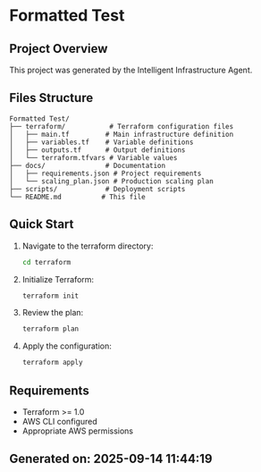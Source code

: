 # Formatted Test

## Project Overview
This project was generated by the Intelligent Infrastructure Agent.

## Files Structure
```
Formatted Test/
├── terraform/           # Terraform configuration files
│   ├── main.tf         # Main infrastructure definition
│   ├── variables.tf    # Variable definitions
│   ├── outputs.tf      # Output definitions
│   └── terraform.tfvars # Variable values
├── docs/               # Documentation
│   ├── requirements.json # Project requirements
│   └── scaling_plan.json # Production scaling plan
├── scripts/            # Deployment scripts
└── README.md          # This file
```

## Quick Start

1. Navigate to the terraform directory:
   ```bash
   cd terraform
   ```

2. Initialize Terraform:
   ```bash
   terraform init
   ```

3. Review the plan:
   ```bash
   terraform plan
   ```

4. Apply the configuration:
   ```bash
   terraform apply
   ```

## Requirements
- Terraform >= 1.0
- AWS CLI configured
- Appropriate AWS permissions

## Generated on: 2025-09-14 11:44:19
